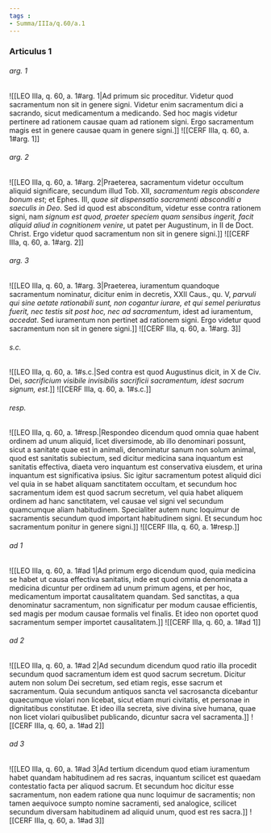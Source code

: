 ```yaml
---
tags : 
- Summa/IIIa/q.60/a.1
---
```


### Articulus 1

###### arg. 1
![[LEO IIIa, q. 60, a. 1#arg. 1|Ad primum sic proceditur. Videtur quod sacramentum non sit in genere signi. Videtur enim sacramentum dici a sacrando, sicut medicamentum a medicando. Sed hoc magis videtur pertinere ad rationem causae quam ad rationem signi. Ergo sacramentum magis est in genere causae quam in genere signi.]]
![[CERF IIIa, q. 60, a. 1#arg. 1]]

###### arg. 2
![[LEO IIIa, q. 60, a. 1#arg. 2|Praeterea, sacramentum videtur occultum aliquid significare, secundum illud Tob. XII, *sacramentum regis abscondere bonum est*; et Ephes. III, *quae sit dispensatio sacramenti absconditi a saeculis in Deo*. Sed id quod est absconditum, videtur esse contra rationem signi, nam *signum est quod, praeter speciem quam sensibus ingerit, facit aliquid aliud in cognitionem venire*, ut patet per Augustinum, in II de Doct. Christ. Ergo videtur quod sacramentum non sit in genere signi.]]
![[CERF IIIa, q. 60, a. 1#arg. 2]]

###### arg. 3
![[LEO IIIa, q. 60, a. 1#arg. 3|Praeterea, iuramentum quandoque sacramentum nominatur, dicitur enim in decretis, XXII Caus., qu. V, *parvuli qui sine aetate rationabili sunt, non cogantur iurare, et qui semel periuratus fuerit, nec testis sit post hoc, nec ad sacramentum*, idest ad iuramentum, *accedat*. Sed iuramentum non pertinet ad rationem signi. Ergo videtur quod sacramentum non sit in genere signi.]]
![[CERF IIIa, q. 60, a. 1#arg. 3]]

###### s.c.
![[LEO IIIa, q. 60, a. 1#s.c.|Sed contra est quod Augustinus dicit, in X de Civ. Dei, *sacrificium visibile invisibilis sacrificii sacramentum, idest sacrum signum, est*.]]
![[CERF IIIa, q. 60, a. 1#s.c.]]

###### resp.
![[LEO IIIa, q. 60, a. 1#resp.|Respondeo dicendum quod omnia quae habent ordinem ad unum aliquid, licet diversimode, ab illo denominari possunt, sicut a sanitate quae est in animali, denominatur sanum non solum animal, quod est sanitatis subiectum, sed dicitur medicina sana inquantum est sanitatis effectiva, diaeta vero inquantum est conservativa eiusdem, et urina inquantum est significativa ipsius. Sic igitur sacramentum potest aliquid dici vel quia in se habet aliquam sanctitatem occultam, et secundum hoc sacramentum idem est quod sacrum secretum, vel quia habet aliquem ordinem ad hanc sanctitatem, vel causae vel signi vel secundum quamcumque aliam habitudinem. Specialiter autem nunc loquimur de sacramentis secundum quod important habitudinem signi. Et secundum hoc sacramentum ponitur in genere signi.]]
![[CERF IIIa, q. 60, a. 1#resp.]]

###### ad 1
![[LEO IIIa, q. 60, a. 1#ad 1|Ad primum ergo dicendum quod, quia medicina se habet ut causa effectiva sanitatis, inde est quod omnia denominata a medicina dicuntur per ordinem ad unum primum agens, et per hoc, medicamentum importat causalitatem quandam. Sed sanctitas, a qua denominatur sacramentum, non significatur per modum causae efficientis, sed magis per modum causae formalis vel finalis. Et ideo non oportet quod sacramentum semper importet causalitatem.]]
![[CERF IIIa, q. 60, a. 1#ad 1]]

###### ad 2
![[LEO IIIa, q. 60, a. 1#ad 2|Ad secundum dicendum quod ratio illa procedit secundum quod sacramentum idem est quod sacrum secretum. Dicitur autem non solum Dei secretum, sed etiam regis, esse sacrum et sacramentum. Quia secundum antiquos sancta vel sacrosancta dicebantur quaecumque violari non licebat, sicut etiam muri civitatis, et personae in dignitatibus constitutae. Et ideo illa secreta, sive divina sive humana, quae non licet violari quibuslibet publicando, dicuntur sacra vel sacramenta.]]
![[CERF IIIa, q. 60, a. 1#ad 2]]

###### ad 3
![[LEO IIIa, q. 60, a. 1#ad 3|Ad tertium dicendum quod etiam iuramentum habet quandam habitudinem ad res sacras, inquantum scilicet est quaedam contestatio facta per aliquod sacrum. Et secundum hoc dicitur esse sacramentum, non eadem ratione qua nunc loquimur de sacramentis; non tamen aequivoce sumpto nomine sacramenti, sed analogice, scilicet secundum diversam habitudinem ad aliquid unum, quod est res sacra.]]
![[CERF IIIa, q. 60, a. 1#ad 3]]

